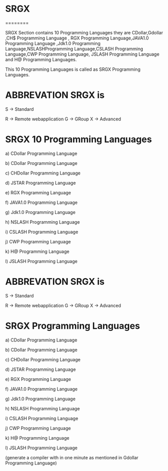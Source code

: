# SRGX
========



SRGX Section contains  10  Programming Languages  they  are  CDollar,Gdollar ,CH$  Programming Language ,  RGX Programming
Language,JAVA1.0 Programming Language ,Jdk1.0 Programming Language,NSLASHProgramming Language,CSLASH Programming Language,CWP Programming Language, JSLASH Programming Language and H@ Programming Languages.

This    10   Programming  Languages  is called as  SRGX Programming Languages.


ABBREVATION SRGX is
===================

S -> Standard

R -> Remote  webapplication G -> GRoup X -> Advanced


SRGX 10 Programming Languages 
=============================


a) CDollar Programming  Language

b)  CDollar Programming  Language

c) CHDollar Programming  Language

d) JSTAR Programming  Language

e)  RGX  Programming  Language

f) JAVA1.0 Programming Language 

g) Jdk1.0 Programming Language

h) NSLASH Programming Language

i) CSLASH Programming Language

j) CWP Programming Language

k) H@ Programming Language

l) JSLASH Programming Language

ABBREVATION SRGX is
===================

S -> Standard

R -> Remote  webapplication G -> GRoup X -> Advanced


SRGX  Programming Languages 
=============================


a) CDollar Programming  Language

b) CDollar Programming  Language

c) CHDollar Programming  Language

d) JSTAR Programming  Language

e) RGX  Programming  Language

f) JAVA1.0 Programming Language 

g) Jdk1.0 Programming Language

h) NSLASH Programming Language

i) CSLASH Programming Language

j) CWP Programming Language

k) H@ Programming Language

l) JSLASH Programming Language

(generate  a   compiler   with  in  one  minute  as  mentioned  in  Gdollar Programming  Language)
